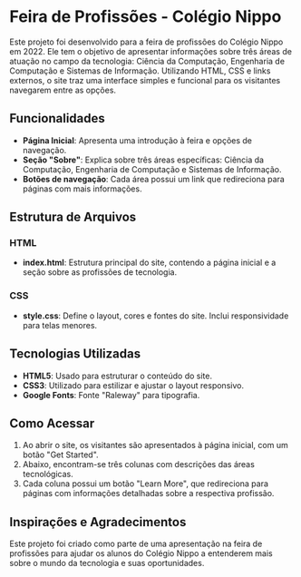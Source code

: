 # Feira de Profissões - Colégio Nippo

Este projeto foi desenvolvido para a feira de profissões do Colégio Nippo em 2022. Ele tem o objetivo de apresentar informações sobre três áreas de atuação no campo da tecnologia: Ciência da Computação, Engenharia de Computação e Sistemas de Informação. Utilizando HTML, CSS e links externos, o site traz uma interface simples e funcional para os visitantes navegarem entre as opções.

## Funcionalidades

- **Página Inicial**: Apresenta uma introdução à feira e opções de navegação.
- **Seção "Sobre"**: Explica sobre três áreas específicas: Ciência da Computação, Engenharia de Computação e Sistemas de Informação.
- **Botões de navegação**: Cada área possui um link que redireciona para páginas com mais informações.
  
## Estrutura de Arquivos

### HTML

- **index.html**: Estrutura principal do site, contendo a página inicial e a seção sobre as profissões de tecnologia.
  
### CSS

- **style.css**: Define o layout, cores e fontes do site. Inclui responsividade para telas menores.

## Tecnologias Utilizadas

- **HTML5**: Usado para estruturar o conteúdo do site.
- **CSS3**: Utilizado para estilizar e ajustar o layout responsivo.
- **Google Fonts**: Fonte "Raleway" para tipografia.
  
## Como Acessar

1. Ao abrir o site, os visitantes são apresentados à página inicial, com um botão "Get Started".
2. Abaixo, encontram-se três colunas com descrições das áreas tecnológicas.
3. Cada coluna possui um botão "Learn More", que redireciona para páginas com informações detalhadas sobre a respectiva profissão.

## Inspirações e Agradecimentos

Este projeto foi criado como parte de uma apresentação na feira de profissões para ajudar os alunos do Colégio Nippo a entenderem mais sobre o mundo da tecnologia e suas oportunidades.
